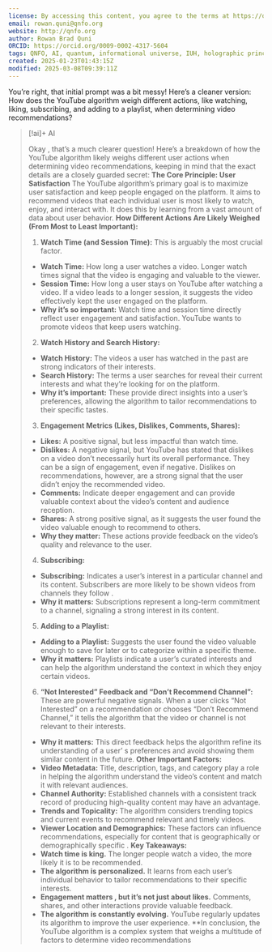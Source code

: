 ```yaml
---
license: By accessing this content, you agree to the terms at https://qnfo.org/LICENSE
email: rowan.quni@qnfo.org
website: http://qnfo.org
author: Rowan Brad Quni
ORCID: https://orcid.org/0009-0002-4317-5604
tags: QNFO, AI, quantum, informational universe, IUH, holographic principle
created: 2025-01-23T01:43:15Z
modified: 2025-03-08T09:39:11Z
---
```


You’re right, that initial prompt was a bit messy! Here’s a cleaner version:
How does the YouTube algorithm weigh different actions, like watching, liking, subscribing, and adding to a playlist, when determining video recommendations?

> [!ai]+ AI
>
> Okay
> , that’s a much clearer question! Here’s a breakdown of how
> the YouTube algorithm likely weighs different user actions when determining video recommendations, keeping in mind
> that the exact details are a closely guarded secret:
> **The Core Principle: User Satisfaction**
> The YouTube algorithm’s primary goal is to maximize user satisfaction
> and keep people engaged on the platform. It aims to recommend videos that each individual user is most likely to watch, enjoy, and interact with. It does
> this by learning from a vast amount of data about user behavior.
> **How Different Actions Are Likely Weighed (From Most to Least Important):**
> 1. **Watch Time (and Session Time):** This is arguably the most
> crucial factor.
> -   **Watch Time:** How long a user watches a video. Longer watch times signal that the video is engaging and valuable to the viewer.
> -   **Session Time:** How long a user stays on
> YouTube after watching a video. If a video leads to a longer session, it suggests the video effectively kept the user engaged on the platform.
> -   **Why it’s so important:** Watch time and session time directly reflect user engagement and satisfaction. YouTube wants to promote videos that keep users watching.
> 2. **Watch History and Search History:**
> -   **Watch History:** The videos a user has watched in the past are strong indicators of their interests.
> -   **Search History:** The terms a user searches for reveal their current interests and what they’re looking for on the platform.
> -   **Why it’s important:** These provide direct insights into a user’s preferences, allowing the algorithm to tailor recommendations to their specific tastes.
> 3. **Engagement Metrics (Likes, Dislikes, Comments, Shares):**
> -   **Likes:** A positive signal, but less impactful
> than watch time.
> -   **Dislikes:** A negative signal, but YouTube has stated that dislikes on a video don’t necessarily hurt its overall performance. They can be a sign of engagement, even if negative. Dislikes on recommendations, however, are a strong signal that the user didn’t
> enjoy the recommended video.
> -   **Comments:** Indicate deeper engagement and can provide valuable context about the video’s content and audience reception.
> -   **Shares:** A strong positive signal, as it suggests the user found the video valuable enough to recommend to others.
> -   **Why they
> matter:** These actions provide feedback on the video’s quality and relevance to the user.
> 4. **Subscribing:**
> -   **Subscribing:** Indicates a user’s interest in a particular channel and its content. Subscribers are more likely to be shown videos from channels they follow
> .
> -   **Why it matters:** Subscriptions represent a long-term commitment to a channel, signaling a strong interest in its content.
> 5. **Adding to a Playlist:**
> -   **Adding to a Playlist:** Suggests the user found the video valuable enough to save for later
> or to categorize within a specific theme.
> -   **Why it matters:** Playlists indicate a user’s curated interests and can help the algorithm understand the context in which they enjoy certain videos.
> 6. **“Not Interested” Feedback and “Don’t Recommend Channel”:**
> These are powerful negative signals. When a user clicks “Not Interested” on a recommendation or chooses “Don’t Recommend Channel,” it tells the algorithm that the video or channel is not relevant to their interests.
> -   **Why it matters:** This direct feedback helps the algorithm refine its understanding of a user’
> s preferences and avoid showing them similar content in the future.
> **Other Important Factors:**
> -   **Video Metadata:** Title, description, tags, and category play a role in helping the algorithm understand the video’s content and match it with relevant audiences.
> -   **Channel Authority:** Established channels with a
> consistent track record of producing high-quality content may have an advantage.
> -   **Trends and Topicality:** The algorithm considers trending topics and current events to recommend relevant and timely videos.
> -   **Viewer Location and Demographics:** These factors can influence recommendations, especially for content that is geographically or demographically specific
> .
> **Key Takeaways:**
> -   **Watch time is king.** The longer people watch a video, the more likely it is to be recommended.
> -   **The algorithm is personalized.** It learns from each user’s individual behavior to tailor recommendations to their specific interests.
> -   **Engagement matters
> , but it’s not just about likes.** Comments, shares, and other interactions provide valuable feedback.
> -   **The algorithm is constantly evolving.** YouTube regularly updates its algorithm to improve the user experience.
> **In conclusion, the YouTube algorithm is a complex system that weighs a multitude of factors to determine video recommendations
